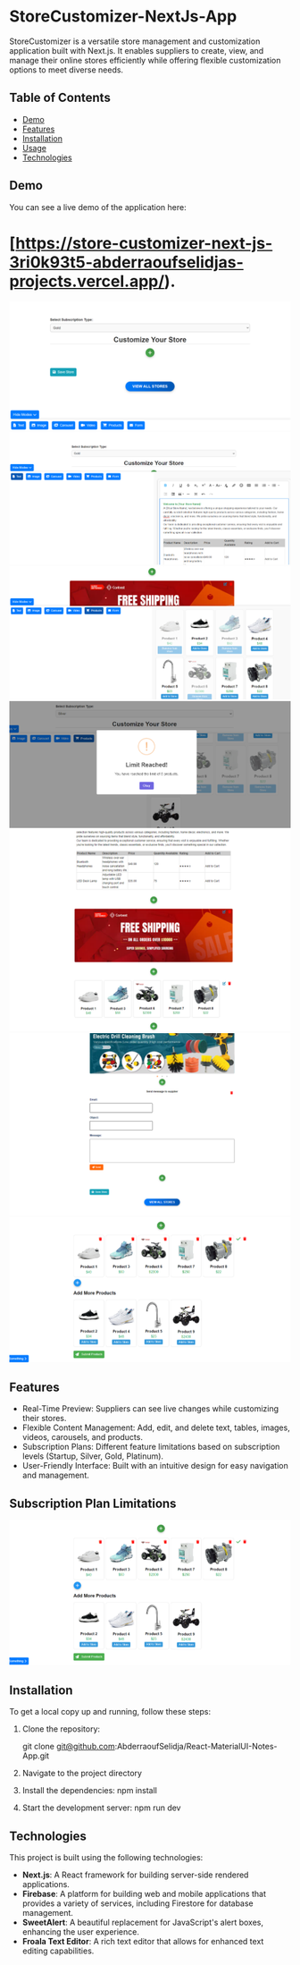 # StoreCustomizer-NextJs-App

StoreCustomizer is a versatile store management and customization application built with Next.js. It enables suppliers to create, view, and manage their online stores efficiently while offering flexible customization options to meet diverse needs.

## Table of Contents

- [Demo](#demo)
- [Features](#features)
- [Installation](#installation)
- [Usage](#usage)
- [Technologies](#technologies)


## Demo

You can see a live demo of the application here:
 # [https://store-customizer-next-js-3ri0k93t5-abderraoufselidjas-projects.vercel.app/).


![Demo Screenshot](./src/imgs/Screenshot1.png)
![Demo Screenshot](./src/imgs/screenshot2.png)
![Demo Screenshot](./src/imgs/Screenshot3.png)
![Demo Screenshot](./src/imgs/Screenshot4.png)
![Demo Screenshot](./src/imgs/Screenshot5.png)
![Demo Screenshot](./src/imgs/Screenshot6.png)
![Demo Screenshot](./src/imgs/Screenshot7.png)

## Features

- Real-Time Preview: Suppliers can see live changes while customizing their stores.
- Flexible Content Management: Add, edit, and delete text, tables, images, videos, carousels, and products.
- Subscription Plans: Different feature limitations based on subscription levels (Startup, Silver, Gold, Platinum).
- User-Friendly Interface: Built with an intuitive design for easy navigation and management.

## Subscription Plan Limitations

![Subscription Plan Limitations](./src/imgs/Screenshot7.png)
## Installation

To get a local copy up and running, follow these steps:

1. Clone the repository:

   git clone git@github.com:AbderraoufSelidja/React-MaterialUI-Notes-App.git

2. Navigate to the project directory

3. Install the dependencies:
    npm install

3. Start the development server:
    npm run dev
    
## Technologies

This project is built using the following technologies:

- **Next.js**: A React framework for building server-side rendered applications.
- **Firebase**: A platform for building web and mobile applications that provides a variety of services, including Firestore for database management.
- **SweetAlert**: A beautiful replacement for JavaScript's alert boxes, enhancing the user experience.
- **Froala Text Editor**: A rich text editor that allows for enhanced text editing capabilities.




